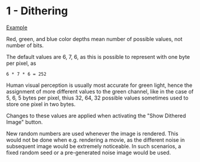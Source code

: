 # 1 - Dithering

[Example](https://sbohmann.github.io/progblog/entries/1_dithering/dithering.html)

Red, green, and blue color depths mean number of possible values, not number of bits.

The default values are 6, 7, 6, as this is possible to represent with one byte per pixel, as

    6 * 7 * 6 = 252

Human visual perception is usually most accurate for green light, hence the assignment of more different values to the green channel, like in the case of 5, 6, 5 bytes per pixel, thius 32, 64, 32 possible values sometimes used to store one pixel in two bytes.

Changes to these values are applied when activating the "Show Dithered Image" button.

New random numbers are used whenever the image is rendered. This would not be done when e.g. rendering a movie, as the different noise in subsequent image would be extremely noticeable. In such scenarios, a fixed random seed or a pre-generated noise image would be used.
